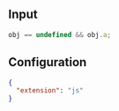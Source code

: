 
## Input
```javascript input
obj == undefined && obj.a;
```

## Configuration
```json configuration
{
  "extension": "js"
}
```
